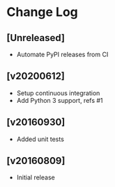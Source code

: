 # Change Log

## [Unreleased]
- Automate PyPI releases from CI

## [v20200612]
- Setup continuous integration
- Add Python 3 support, refs #1

## [v20160930]
- Added unit tests

## [v20160809]
- Initial release
